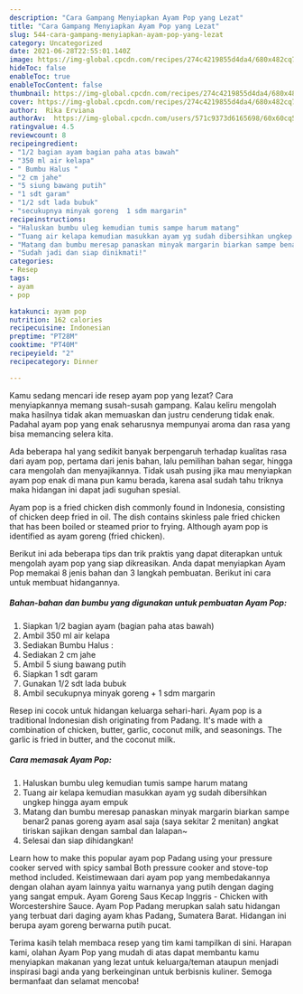 ```yaml
---
description: "Cara Gampang Menyiapkan Ayam Pop yang Lezat"
title: "Cara Gampang Menyiapkan Ayam Pop yang Lezat"
slug: 544-cara-gampang-menyiapkan-ayam-pop-yang-lezat
category: Uncategorized
date: 2021-06-28T22:55:01.140Z
image: https://img-global.cpcdn.com/recipes/274c4219855d4da4/680x482cq70/ayam-pop-foto-resep-utama.jpg
hideToc: false
enableToc: true
enableTocContent: false
thumbnail: https://img-global.cpcdn.com/recipes/274c4219855d4da4/680x482cq70/ayam-pop-foto-resep-utama.jpg
cover: https://img-global.cpcdn.com/recipes/274c4219855d4da4/680x482cq70/ayam-pop-foto-resep-utama.jpg
author:  Rika Erviana
authorAv:  https://img-global.cpcdn.com/users/571c9373d6165698/60x60cq50/avatar.jpg
ratingvalue: 4.5
reviewcount: 8
recipeingredient:
- "1/2 bagian ayam bagian paha atas bawah"
- "350 ml air kelapa"
- " Bumbu Halus "
- "2 cm jahe"
- "5 siung bawang putih"
- "1 sdt garam"
- "1/2 sdt lada bubuk"
- "secukupnya minyak goreng  1 sdm margarin"
recipeinstructions:
- "Haluskan bumbu uleg kemudian tumis sampe harum matang"
- "Tuang air kelapa kemudian masukkan ayam yg sudah dibersihkan ungkep hingga ayam empuk"
- "Matang dan bumbu meresap panaskan minyak margarin biarkan sampe benar2 panas goreng ayam asal saja (saya sekitar 2 menitan) angkat tiriskan sajikan dengan sambal dan lalapan~"
- "Sudah jadi dan siap dinikmati!"
categories:
- Resep
tags:
- ayam
- pop

katakunci: ayam pop 
nutrition: 162 calories
recipecuisine: Indonesian
preptime: "PT28M"
cooktime: "PT40M"
recipeyield: "2"
recipecategory: Dinner

---
```



Kamu sedang mencari ide resep ayam pop yang lezat? Cara menyiapkannya memang susah-susah gampang. Kalau keliru mengolah maka hasilnya tidak akan memuaskan dan justru cenderung tidak enak. Padahal ayam pop yang enak seharusnya mempunyai aroma dan rasa yang bisa memancing selera kita.


Ada beberapa hal yang sedikit banyak berpengaruh terhadap kualitas rasa dari ayam pop, pertama dari jenis bahan, lalu pemilihan bahan segar, hingga cara mengolah dan menyajikannya. Tidak usah pusing jika mau menyiapkan ayam pop enak di mana pun kamu berada, karena asal sudah tahu triknya maka hidangan ini dapat jadi suguhan spesial.

Ayam pop is a fried chicken dish commonly found in Indonesia, consisting of chicken deep fried in oil. The dish contains skinless pale fried chicken that has been boiled or steamed prior to frying. Although ayam pop is identified as ayam goreng (fried chicken).


Berikut ini ada beberapa tips dan trik praktis yang dapat diterapkan untuk mengolah ayam pop yang siap dikreasikan. Anda dapat menyiapkan Ayam Pop memakai 8 jenis bahan dan 3 langkah pembuatan. Berikut ini cara untuk membuat hidangannya.

<!--inarticleads1-->

##### Bahan-bahan dan bumbu yang digunakan untuk pembuatan Ayam Pop:

1. Siapkan 1/2 bagian ayam (bagian paha atas bawah)
1. Ambil 350 ml air kelapa
1. Sediakan  Bumbu Halus :
1. Sediakan 2 cm jahe
1. Ambil 5 siung bawang putih
1. Siapkan 1 sdt garam
1. Gunakan 1/2 sdt lada bubuk
1. Ambil secukupnya minyak goreng + 1 sdm margarin


Resep ini cocok untuk hidangan keluarga sehari-hari. Ayam pop is a traditional Indonesian dish originating from Padang. It&#39;s made with a combination of chicken, butter, garlic, coconut milk, and seasonings. The garlic is fried in butter, and the coconut milk. 

<!--inarticleads2-->

##### Cara memasak Ayam Pop:

1. Haluskan bumbu uleg kemudian tumis sampe harum matang
1. Tuang air kelapa kemudian masukkan ayam yg sudah dibersihkan ungkep hingga ayam empuk
1. Matang dan bumbu meresap panaskan minyak margarin biarkan sampe benar2 panas goreng ayam asal saja (saya sekitar 2 menitan) angkat tiriskan sajikan dengan sambal dan lalapan~
1. Selesai dan siap dihidangkan!

Learn how to make this popular ayam pop Padang using your pressure cooker served with spicy sambal Both pressure cooker and stove-top method included. Keistimewaan dari ayam pop yang membedakannya dengan olahan ayam lainnya yaitu warnanya yang putih dengan daging yang sangat empuk. Ayam Goreng Saus Kecap Inggris - Chicken with Worcestershire Sauce. Ayam Pop Padang merupkan salah satu hidangan yang terbuat dari daging ayam khas Padang, Sumatera Barat. Hidangan ini berupa ayam goreng berwarna putih pucat. 

Terima kasih telah membaca resep yang tim kami tampilkan di sini. Harapan kami, olahan Ayam Pop yang mudah di atas dapat membantu kamu menyiapkan makanan yang lezat untuk keluarga/teman ataupun menjadi inspirasi bagi anda yang berkeinginan untuk berbisnis kuliner. Semoga bermanfaat dan selamat mencoba!
